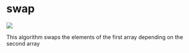 # swap
![](https://c.radikal.ru/c00/1906/b0/5e09561c865d.png)

This algorithm swaps the elements of the first array depending on the second array
